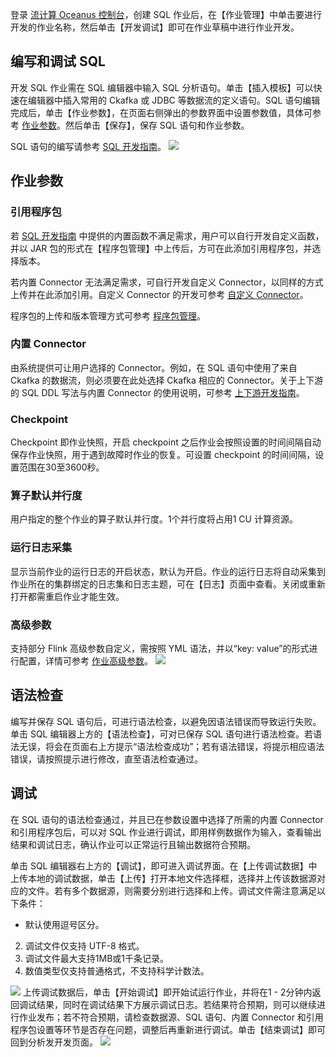 登录 [流计算 Oceanus 控制台](https://console.cloud.tencent.com/oceanus)，创建 SQL 作业后，在【作业管理】中单击要进行开发的作业名称，然后单击【开发调试】即可在作业草稿中进行作业开发。

## 编写和调试 SQL
开发 SQL 作业需在 SQL 编辑器中输入 SQL 分析语句。单击【插入模板】可以快速在编辑器中插入常用的 Ckafka 或 JDBC 等数据流的定义语句。SQL 语句编辑完成后，单击【作业参数】，在页面右侧弹出的参数界面中设置参数值，具体可参考 [作业参数](#jump)。然后单击【保存】，保存 SQL 语句和作业参数。

SQL 语句的编写请参考 [SQL 开发指南](https://cloud.tencent.com/document/product/849/18030)。
![](https://main.qcloudimg.com/raw/61416af361c9e501a56d9de5e320546b.png)

[](id:jump)
## 作业参数
### 引用程序包
若 [SQL 开发指南](https://cloud.tencent.com/document/product/849/48242) 中提供的内置函数不满足需求，用户可以自行开发自定义函数，并以 JAR 包的形式在【程序包管理】中上传后，方可在此添加引用程序包，并选择版本。

若内置 Connector 无法满足需求，可自行开发自定义 Connector，以同样的方式上传并在此添加引用。自定义 Connector 的开发可参考 [自定义 Connector](https://cloud.tencent.com/document/product/849/48330)。

程序包的上传和版本管理方式可参考 [程序包管理](https://cloud.tencent.com/document/product/849/48295)。

### 内置 Connector
由系统提供可让用户选择的 Connector。例如，在 SQL 语句中使用了来自 Ckafka 的数据流，则必须要在此处选择 Ckafka 相应的 Connector。关于上下游的 SQL DDL 写法与内置 Connector 的使用说明，可参考 [上下游开发指南](https://cloud.tencent.com/document/product/849/48263)。

### Checkpoint
Checkpoint 即作业快照，开启 checkpoint 之后作业会按照设置的时间间隔自动保存作业快照，用于遇到故障时作业的恢复。可设置 checkpoint 的时间间隔，设置范围在30至3600秒。

### 算子默认并行度
用户指定的整个作业的算子默认并行度。1个并行度将占用1 CU 计算资源。

### 运行日志采集
显示当前作业的运行日志的开启状态，默认为开启。作业的运行日志将自动采集到作业所在的集群绑定的日志集和日志主题，可在【日志】页面中查看。关闭或重新打开都需重启作业才能生效。

### 高级参数
支持部分 Flink 高级参数自定义，需按照 YML 语法，并以“key: value”的形式进行配置，详情可参考 [作业高级参数](https://cloud.tencent.com/document/product/849/53391)。
![](https://main.qcloudimg.com/raw/ce4610a325465066e90ad5ceb131d519.png)

## 语法检查
编写并保存 SQL 语句后，可进行语法检查，以避免因语法错误而导致运行失败。单击 SQL 编辑器上方的【语法检查】，可对已保存 SQL 语句进行语法检查。若语法无误，将会在页面右上方提示“语法检查成功”；若有语法错误，将提示相应语法错误，请按照提示进行修改，直至语法检查通过。

## 调试
在 SQL 语句的语法检查通过，并且已在参数设置中选择了所需的内置 Connector 和引用程序包后，可以对 SQL 作业进行调试，即用样例数据作为输入，查看输出结果和调试日志，确认作业可以正常运行且输出数据符合预期。

单击 SQL 编辑器右上方的【调试】，即可进入调试界面。在【上传调试数据】中上传本地的调试数据，单击【上传】打开本地文件选择框，选择并上传该数据源对应的文件。若有多个数据源，则需要分别进行选择和上传。调试文件需注意满足以下条件：
- 默认使用逗号区分。
2. 调试文件仅支持 UTF-8 格式。
3. 调试文件最大支持1MB或1千条记录。
4. 数值类型仅支持普通格式，不支持科学计数法。

![](https://main.qcloudimg.com/raw/6f1ba9e50c467f57b40b35f0eee77ae3.png)
上传调试数据后，单击【开始调试】即开始试运行作业，并将在1 - 2分钟内返回调试结果，同时在调试结果下方展示调试日志。若结果符合预期，则可以继续进行作业发布；若不符合预期，请检查数据源、SQL 语句、内置 Connector 和引用程序包设置等环节是否存在问题，调整后再重新进行调试。单击【结束调试】即可回到分析发开发页面。
![](https://main.qcloudimg.com/raw/febeeb6316717724bb1c719035c3fd5e.png)


